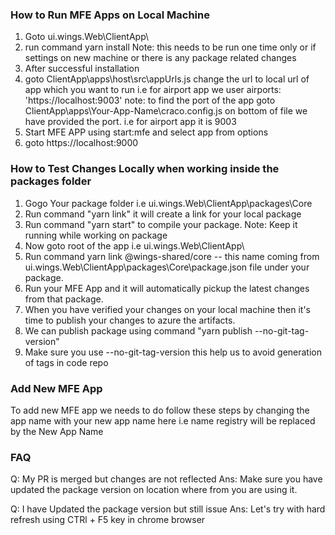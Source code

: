### How to Run MFE Apps on Local Machine

1.  Goto ui.wings.Web\ClientApp\
2.  run command yarn install 
    Note: this needs to be run one time only or if settings on new machine or there is any package related changes
3.  After successful installation
4.  goto ClientApp\apps\host\src\appUrls.js change the url to local url of app which you want to run
    i.e for airport app we user airports: 'https://localhost:9003'
    note: to find the port of the app goto ClientApp\apps\Your-App-Name\craco.config.js on bottom of file we have provided the port.
    i.e for airport app it is 9003
5.  Start MFE APP using start:mfe and select app from options
6.  goto https://localhost:9000


### How to Test Changes Locally when working inside the packages folder 
1. Gogo Your package folder i.e ui.wings.Web\ClientApp\packages\Core
2. Run command "yarn link" it will create a link for your local package 
3. Run command "yarn start" to compile your package. Note: Keep it running while working on package
3. Now goto root of the app i.e ui.wings.Web\ClientApp\
4. Run command yarn link @wings-shared/core  -- this name coming from ui.wings.Web\ClientApp\packages\Core\package.json file under your package.
5. Run your MFE App and it will automatically pickup the latest changes from that package.
6. When you have verified your changes on your local machine then it's time to publish your changes to azure the artifacts.
7. We can publish package using command "yarn publish --no-git-tag-version"
8. Make sure you use --no-git-tag-version this help us to avoid generation of tags in code repo

### Add New MFE App
To add new MFE app we needs to do follow these steps by changing the app name with your new app name
here i.e name registry will be replaced by the New App Name

### FAQ
Q: My PR is merged but changes are not reflected
Ans: Make sure you have updated the package version on location where from you are using it.

Q: I have Updated the package version but still issue
Ans: Let's try with hard refresh using CTRl + F5 key in chrome browser